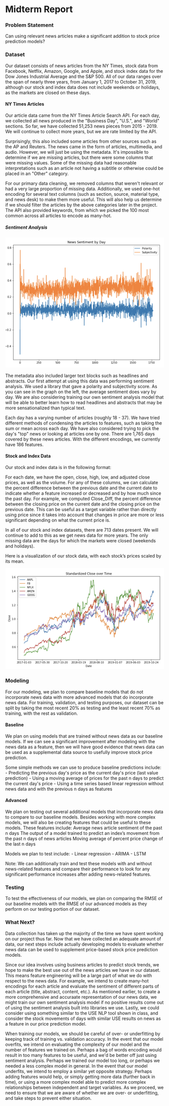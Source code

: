 # Midterm Report

### Problem Statement
Can using relevant news articles make a significant addition to stock price prediction models?

### Dataset

Our dataset consists of news articles from the NY Times, stock data from Facebook, Netflix, Amazon, Google, and Apple, and stock index data for the Dow Jones Industrial Average and the S&P 500. All of our data ranges over the span of nearly three years, from January 1, 2017 to October 31, 2019, although our stock and index data does not include weekends or holidays, as the markets are closed on these days.

#### NY Times Articles
Our article data came from the NY Times Article Search API. For each day, we collected all news produced in the "Business Day", "U.S.", and "World" sections. So far, we have collected 51,253
news pieces from 2015 - 2019. We will continue to collect more years, but we are rate limited by the API. 

Surprisingly, this also included some articles from other sources such as the AP and Reuters. The news came in the form of articles, multimedia, and audio. However, we will just be using the metadata. It's impossible to determine if we are missing articles, but there were some columns that were missing values. Some of the missing data had reasonable interpretations such as an article not having a subtitle or otherwise could be placed in an "Other" category. 

For our primary data cleaning, we removed columns that weren't relevant or had a very large proportion of missing data. Additionally, we used one-hot encoding for several text columns (such as section, source, material type, and news desk) to make them more useful. This will also help us determine if we should filter the articles by the above categories later in the project. The API also provided keywords, from which we picked the 100 most common across all articles to encode as many-hot. 

##### Sentiment Analysis

![](Sentiment.png)

The metadata also included larger text blocks such as headlines and abstracts. Our first attempt at using this data was performing sentiment analysis. We used a library that gave a polarity and subjectivity score. As you can see in the graph on the left, the average sentiment does vary by day. We are also considering training our own sentiment analysis model that will be able to better learn how to read headlines and abstracts that may be more sensationalized than typical text. 

Each day has a varying number of articles (roughly 18 - 37). We have tried different methods of condensing the articles to features, such as taking the sum or mean across each day. We have also considered trying to pick the day's "top" news or looking at articles one by one. There are 1,765 days covered by these news articles. With the different encodings, we currently have 186 features.

#### Stock and Index Data
Our stock and index data is in the following format:

For each date, we have the open, close, high, low, and adjusted close prices, as well as the volume. For any of these columns, we can calculate the percent difference between the previous date and the current date to indicate whether a feature increased or decreased and by how much since the past day. For example, we computed Close_Diff, the percent difference between the closing price on the current date and the closing price on the previous date. This can be useful as a target variable rather than directly using price since it takes into account that changes in price are more or less significant depending on what the current price is. 

In all of our stock and index datasets, there are 713 dates present. We will continue to add to this as we get news data for more years. The only missing data are the days for which the markets were closed (weekends and holidays). 

Here is a visualization of our stock data, with each stock’s prices scaled by its mean. 

![](Stocks.png)


### Modeling
For our modeling, we plan to compare baseline models that do not incorporate news data with more advanced models that do incorporate news data. For training, validation, and testing purposes, our dataset can be split by taking the most recent 20% as testing and the least recent 70% as training, with the rest as validation. 

#### Baseline
We plan on using models that are trained without news data as our baseline models. If we can see a significant improvement after modeling with the news data as a feature, then we will have good evidence that news data can be used as a supplemental data source to usefully improve stock price prediction. 

Some simple methods we can use to produce baseline predictions include:
    - Predicting the previous day's price as the current day's price (last value prediction)
    - Using a moving average of prices for the past n days to predict the current day's price
    - Using a time series based linear regression without news data and with the previous n days as features

#### Advanced 
We plan on testing out several additional models that incorporate news data to compare to our baseline models. Besides working with more complex models, we will also be creating features that could be useful to these models. These features include:
Average news article sentiment of the past n days
The output of a model trained to predict an index’s movement from the past n days of news articles
Moving average of percent price change of the last n days

Models we plan to test include:
    - Linear regression
    - ARIMA
    - LSTM

Note: We can additionally train and test these models with and without news-related features and compare their performance to look for any significant performance increases after adding news-related features.

### Testing 
To test the effectiveness of our models, we plan on comparing the RMSE of our baseline models with the RMSE of our advanced models as they perform on our testing portion of our dataset.

### What Next?

Data collection has taken up the  majority of the time we have spent working on our project thus far. Now that we have collected an adequate amount of data, our next steps include actually developing models to evaluate whether news data can be used to supplement price-based stock price prediction models. 

Since our idea involves using business articles to predict stock trends, we hope to make the best use out of the news articles we have in our dataset. This means feature engineering will be a large part of what we do with respect to the news data. For example, we intend to create many-hot encodings for each article and evaluate the sentiment of different parts of each article (title, abstract, content, etc.). As mentioned earlier, to create a more comprehensive and accuraate representation of our news data, we might train our own sentiment analysis model if no positive results come out of using the sentiment analysis built into libraries we use. Lastly, we could consider using something similar to the USE NLP tool shown in class, and consider the stock movements of days with similar USE results on news as a feature in our price prediction model. 

When training our models, we should be careful of over- or underfitting by keeping track of training vs. validation accuracy. In the event that our model overfits, we intend on evaluating the complexity of our model and the number of features we trained on. Perhaps a bag of words encoding would result in too many features to be useful, and we'd be better off just using sentiment analysis. Perhaps we trained our model too long, or perhaps we needed a less complex model in general. In the event that our model underfits, we intend to employ a similar yet opposite strategy. Perhaps adding features would help, or simply getting more data (further back in time), or using a more complex model able to predict more complex relationships between independent and target variables. As we proceed, we need to ensure that we are aware of whether we are over- or underfitting, and take steps to prevent either situation. 
